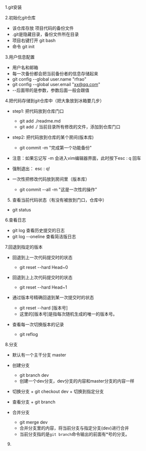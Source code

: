 1.git安装

2.初始化git仓库
 - 该仓库存放 项目代码的备份文件
 - .git是隐藏目录，备份文件所在目录
 - 项目右键打开 git bash
 - 命令 git init

3.用户信息配置
 - 用户名和邮箱
 - 每一次备份都会把当前备份者的信息存储起来
 - git config --global user.name "rfrao"
 - git config --global user.email "xx@qq.com"
 - --后面带的是参数，参数后面一般会跟值

4.把代码存储到git仓库中（把大象放到冰箱要几步）
 - step1: 把代码放到仓库门口 
   + git add ./readme.md 
   + git add ./    当前目录所有修改的文件，添加到仓库门口 
 - step2: 把代码放到仓库的某个房间(版本库)
   + git commit -m "完成第一个功能备份" 
  
 - 注意：如果忘记写 -m 会进入vim编辑器界面，此时按下esc :   q   回车
 - 强制退出： esc  :   q!
 
 - 一次性把修改代码放到房间里（版本库）
   + git commit --all -m "这是一次性的操作" 

   
5. 查看当前代码状态（有没有被放到门口，仓库中）
 - git status

 6.查看日志
  - git log 查看历史提交的日志
  - git log --oneline 查看简洁版日志

7.回退到指定的版本
  - 回退到上一次代码提交时的状态
    +  git reset --hard Head~0
  - 回退到上上次代码提交时的状态
    +  git reset --hard Head~1
  - 通过版本号精确回退到某一次提交时的状态
    +  git reset --hard [版本号]
    + 这里的[版本号]是指每次随机生成的唯一的版本号。

  - 查看每一次切换版本的记录
    +  git reflog  
  

  8.分支
   - 默认有一个主干分支 master

   - 创建分支
     + git branch dev   
     + 创建一个dev分支，dev分支的内容和master分支的内容一样
  
   - 切换分支
    + git checkout dev 
    + 切换到指定分支

   - 查看分支
    + git branch
 
   - 合并分支
     + git merge dev
     + 合并分支里的内容，将当前分支与指定分支(dev)进行合并
     + 当前分支指的是` git branch `命令输出的前面有*号的分支。

  
  9.